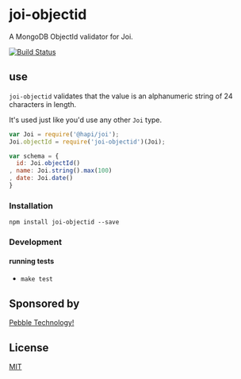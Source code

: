 
# joi-objectid

A MongoDB ObjectId validator for Joi.

[![Build Status](https://travis-ci.org/pebble/joi-objectid.svg?branch=master)](https://travis-ci.org/pebble/joi-objectid)

## use

`joi-objectid` validates that the value is an alphanumeric string of 24 characters
in length.

It's used just like you'd use any other `Joi` type.

```js
var Joi = require('@hapi/joi');
Joi.objectId = require('joi-objectid')(Joi);

var schema = {
  id: Joi.objectId()
, name: Joi.string().max(100)
, date: Joi.date()
}

```

### Installation

```
npm install joi-objectid --save
```

### Development

#### running tests

- `make test`

## Sponsored by

[Pebble Technology!](https://getpebble.com)

## License

[MIT](https://github.com/pebble/joi-objectid/blob/master/LICENSE)
